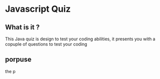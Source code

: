 # Javascript Quiz

## What is it ?

 This Java quiz is design to test your coding abilities, it presents you with a copuple of questions to test your coding 

 ## porpuse 

 the p